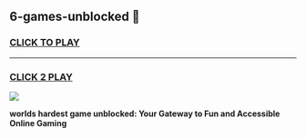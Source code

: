 
## 6-games-unblocked 👋
<h3>
<a href="https://premium.freeplayer.one?title=6-games-unblocked&ref=14F">CLICK TO PLAY</a></h3>
<hr>

<h3>
<a href="https://premium.freeplayer.one?title=6-games-unblocked&ref=14F">CLICK 2 PLAY</a>
  
</h3>

<a href="https://premium.freeplayer.one?title=6-games-unblocked&ref=12F/"><img src="https://clearcache.store/games.png"></a>


**worlds hardest game unblocked: Your Gateway to Fun and Accessible Online Gaming**
